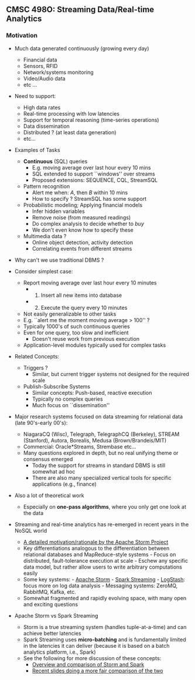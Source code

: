 ## CMSC 498O: Streaming Data/Real-time Analytics

### Motivation

- Much data generated continuously (growing every day)
    - Financial data
    - Sensors, RFID
    - Network/systems monitoring
    - Video/Audio data
    - etc ...

- Need to support:
    - High data rates
    - Real-time processing with low latencies
    - Support for temporal reasoning (time-series operations)
    - Data dissemination
    - Distributed ? (at least data generation)
    - etc...

- Examples of Tasks
    - **Continuous** (SQL) queries 
        - E.g. moving average over last hour every 10 mins
        - SQL extended to support ``windows'' over streams
        - Proposed extensions: SEQUENCE, CQL, StreamSQL
    - Pattern recognition
        - Alert me when: $A$, then $B$ within 10 mins
        - How to specify ? StreamSQL has some support
    - Probabilistic modeling; Applying financial models
        - Infer hidden variables
        - Remove noise (from measured readings)
        - Do complex analysis to decide whether to *buy*
        - We don't even know how to specify these
    - Multimedia data ?
        - Online object detection, activity detection
        - Correlating events from different streams

- Why can't we use traditional DBMS ?

- Consider simplest case:
	- Report moving average over last hour every 10 minutes
	    - 1. Insert all new items into database
	    - 2. Execute the query every 10 minutes
    - Not easily generalizable to other tasks
    - E.g. ``alert me the moment moving average > 100'' ?
    - Typically 1000's of such continuous queries
    - Even for one query, too slow and inefficient
        - Doesn't reuse work from previous execution
    - Application-level modules typically used for complex tasks

- Related Concepts:
    - Triggers ?
        - Similar, but current trigger systems not designed for the required scale
    - Publish-Subscribe Systems
        - Similar concepts: Push-based, reactive execution
        - Typically no complex queries
        - Much focus on ``dissemination''

- Major research systems focused on data streaming for relational data (late 90's-early 00's):
    - NiagaraCQ (Wisc), Telegraph, TelegraphCQ (Berkeley), STREAM (Stanford), Autora, Borealis, Medusa (Brown/Brandeis/MIT)
    - Commercial: Oracle*Streams, Strembase etc...
    - Many questions explored in depth, but no real unifying theme or consensus emerged
         - Today the support for streams in standard DBMS is still somewhat ad hoc 
         - There are also many specialized vertical tools for specific applications (e.g., finance)

- Also a lot of theoretical work
    - Especially on **one-pass algorithms**, where you only get one look at the data

- Streaming and real-time analytics has re-emerged in recent years in the NoSQL world
     - [A detailed motivation/rationale by the Apache Storm Project](https://storm.apache.org/documentation/Rationale.html)
     - Key differentiations analogous to the differentiation between relational databases and MapReduce-style systems
            - Focus on distributed, fault-tolerance execution at scale
            - Eschew any specific data model, but rather allow users to write arbitrary computations easily
     - Some key systems:
            - [Apache Storm](http://storm.apache.org/)
            - [Spark Streaming](https://spark.apache.org/streaming/)
            - [LogStash](http://logstash.net/): focus more on log data analysis
            - Messaging systems: ZeroMQ, RabbitMQ, Kafka, etc.
     - Somewhat fragmented and rapidly evolving space, with many open and exciting questions

- Apache Storm vs Spark Streaming
    - Storm is a true streaming system (handles tuple-at-a-time) and can achieve better latencies
    - Spark Streaming uses **micro-batching** and is fundamentally limited in the latencies it can deliver (because it is based on a batch analytics platform, i.e., Spark)
    - See the following for more discussion of these concepts:
        - [Overview and comparison of Storm and Spark](http://www.zdatainc.com/2014/09/apache-storm-apache-spark/)
        - [Recent slides doing a more fair comparison of the two](http://www.slideshare.net/ptgoetz/apache-storm-vs-spark-streaming)
